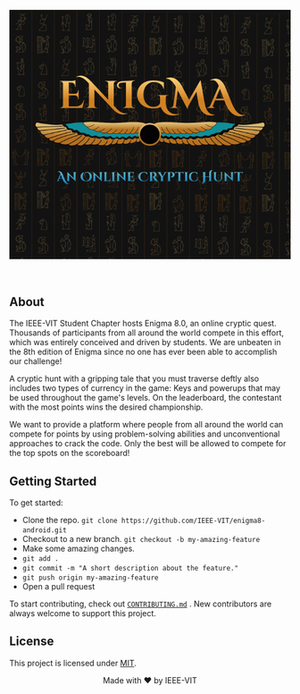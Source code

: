 
<p align="center"><img src="https://github.com/IEEE-VIT/enigma8-android/blob/master/app/src/main/res/drawable-v24/Splash%20screen.svg"/></p>

<br/>

## About

The IEEE-VIT Student Chapter hosts Enigma 8.0, an online cryptic quest. Thousands of participants from all around the world compete in this effort, which was entirely conceived and driven by students. 
We are unbeaten in the 8th edition of Enigma since no one has ever been able to accomplish our challenge!

A cryptic hunt with a gripping tale that you must traverse deftly also includes two types of currency in the game: Keys and powerups that may be used throughout the game's levels. 
On the leaderboard, the contestant with the most points wins the desired championship.

We want to provide a platform where people from all around the world can compete for points by using problem-solving abilities and unconventional approaches to crack the code. 
Only the best will be allowed to compete for the top spots on the scoreboard!

## Getting Started

To get started:

-   Clone the repo.
    `git clone https://github.com/IEEE-VIT/enigma8-android.git`
-   Checkout to a new branch.
    `git checkout -b my-amazing-feature`
-   Make some amazing changes.
-   `git add .`
-   `git commit -m "A short description about the feature."`
-   `git push origin my-amazing-feature`
-   Open a pull request 

To start contributing, check out [`CONTRIBUTING.md`](https://github.com/IEEE-VIT/enigma8-android/blob/master/CONTRIBUTING.md) . New contributors are always welcome to support this project.

## License

This project is licensed under [MIT](https://github.com/IEEE-VIT/enigma8-android/blob/master/LICENSE).

<p align="center">Made with ❤ by IEEE-VIT</p>
